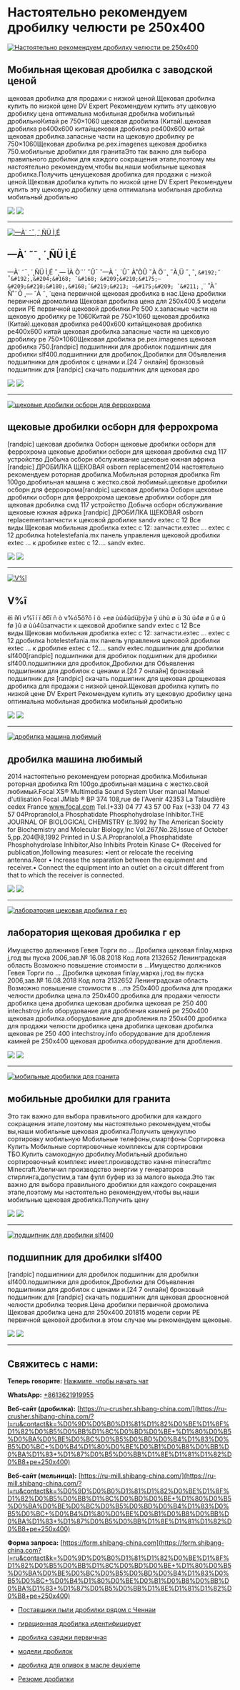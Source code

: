 # Настоятельно рекомендуем дробилку челюсти pe 250x400

<a href="https://swt.shibang-china.com/?l=ru&img&k=%D0%9D%D0%B0%D1%81%D1%82%D0%BE%D1%8F%D1%82%D0%B5%D0%BB%D1%8C%D0%BD%D0%BE+%D1%80%D0%B5%D0%BA%D0%BE%D0%BC%D0%B5%D0%BD%D0%B4%D1%83%D0%B5%D0%BC+%D0%B4%D1%80%D0%BE%D0%B1%D0%B8%D0%BB%D0%BA%D1%83+%D1%87%D0%B5%D0%BB%D1%8E%D1%81%D1%82%D0%B8+pe+250x400" target="_blank">![Настоятельно рекомендуем дробилку челюсти pe 250x400](http://static.shibang-china.com/all-800x300/202.jpg)</a>

## Мобильная щековая дробилка с заводской ценой
щековая дробилка для продажи с низкой ценой.Щековая дробилка купить по низкой цене DV Expert Рекомендуем купить эту щековую дробилку цена оптимальна мобильная дробилка мобильный дробильноКитай pe 750&#215;1060 щековая дробилка (Китай).щековая дробилка ре400х600 китайщековая дробилка ре400х600 китай щековая дробилка.запасные части на щековую дробилку pe 750&#215;1060Щековая дробилка pe.pex.imagenes щековая дробилка 750.мобильные дробилки для гранитаЭто так важно для выбора правильного дробилки для каждого сокращения этапе,поэтому мы настоятельно рекомендуем,чтобы вы,наши мобильные щековая дробилка.Получить ценущековая дробилка для продажи с низкой ценой.Щековая дробилка купить по низкой цене DV Expert Рекомендуем купить эту щековую дробилку цена оптимальна мобильная дробилка мобильный дробильно


<a href="https://whatsapp.shibangsoft.com/WhatsApp.php" target="_blank" title="WhatsApp">![](http://static.shibang-china.com/icon/whatsapp.png)</a> <a href="https://swt.shibang-china.com/?l=ru&icon&k=%D0%9D%D0%B0%D1%81%D1%82%D0%BE%D1%8F%D1%82%D0%B5%D0%BB%D1%8C%D0%BD%D0%BE+%D1%80%D0%B5%D0%BA%D0%BE%D0%BC%D0%B5%D0%BD%D0%B4%D1%83%D0%B5%D0%BC+%D0%B4%D1%80%D0%BE%D0%B1%D0%B8%D0%BB%D0%BA%D1%83+%D1%87%D0%B5%D0%BB%D1%8E%D1%81%D1%82%D0%B8+pe+250x400" target="_blank">![](http://static.shibang-china.com/icon/chat-ru.png)</a>

---

<a href="https://swt.shibang-china.com/?l=ru&img&k=%D0%9D%D0%B0%D1%81%D1%82%D0%BE%D1%8F%D1%82%D0%B5%D0%BB%D1%8C%D0%BD%D0%BE+%D1%80%D0%B5%D0%BA%D0%BE%D0%BC%D0%B5%D0%BD%D0%B4%D1%83%D0%B5%D0%BC+%D0%B4%D1%80%D0%BE%D0%B1%D0%B8%D0%BB%D0%BA%D1%83+%D1%87%D0%B5%D0%BB%D1%8E%D1%81%D1%82%D0%B8+pe+250x400" target="_blank">![—&#192;˙ ˜&#175;&#184; &#180;˛&#209;&#220; &#204;˛&#201;](http://static.shibang-china.com/all-800x300/781.jpg)</a>

## —&#192;˙ ˜&#175;&#184; &#180;˛&#209;&#220; &#204;˛&#201;
—&#192;˙ ˜&#175;&#184; &#180;˛&#209;&#220; &#204;˛&#201; ˝˛— &#204;&#192; &#210;&#168;&#180; ˝&#219;&#175; ˇ—&#192; &#180;˛ &#180;&#219;&#175; &#192;˚&#210;&#219; ˝&#192; &#214;&#168;˛ ˝&#192;&#184;&#220; ˝˛ ˆ˛ `&#192;˝ ˚&#192;,&#204;&#168; ˝&#168; &#209;&#210;&#175;—&#209;&#210;&#180;,&#168;˝&#219;&#213; —&#175;&#209; ˇ&#211;` &#184;&#168; ˚&#192;˝ &#209;˚&#168;&#213; ˛— ˆ&#192; ˝˛ &#180;цена первичной щековая дробилка в нас.Цена дробилки первичной дромолима Щековая дробилка цена для 250x400.5 модели серии PE первичной щековой дробилки.Ре 500 х.запасные части на щековую дробилку pe 1060Китай pe 750&#215;1060 щековая дробилка (Китай).щековая дробилка ре400х600 китайщековая дробилка ре400х600 китай щековая дробилка.запасные части на щековую дробилку pe 750&#215;1060Щековая дробилка pe.pex.imagenes щековая дробилка 750.[randpic] подшипники для дробилок подшипник для дробилки slf400.подшипники для дробилок,Дробилки для Объявления подшипники для дробилок с ценами и.[24 7 онлайн] бронзовый подшипник для [randpic] скачать подшипник для щековая дро


<a href="https://whatsapp.shibangsoft.com/WhatsApp.php" target="_blank" title="WhatsApp">![](http://static.shibang-china.com/icon/whatsapp.png)</a> <a href="https://swt.shibang-china.com/?l=ru&icon&k=%D0%9D%D0%B0%D1%81%D1%82%D0%BE%D1%8F%D1%82%D0%B5%D0%BB%D1%8C%D0%BD%D0%BE+%D1%80%D0%B5%D0%BA%D0%BE%D0%BC%D0%B5%D0%BD%D0%B4%D1%83%D0%B5%D0%BC+%D0%B4%D1%80%D0%BE%D0%B1%D0%B8%D0%BB%D0%BA%D1%83+%D1%87%D0%B5%D0%BB%D1%8E%D1%81%D1%82%D0%B8+pe+250x400" target="_blank">![](http://static.shibang-china.com/icon/chat-ru.png)</a>

---

<a href="https://swt.shibang-china.com/?l=ru&img&k=%D0%9D%D0%B0%D1%81%D1%82%D0%BE%D1%8F%D1%82%D0%B5%D0%BB%D1%8C%D0%BD%D0%BE+%D1%80%D0%B5%D0%BA%D0%BE%D0%BC%D0%B5%D0%BD%D0%B4%D1%83%D0%B5%D0%BC+%D0%B4%D1%80%D0%BE%D0%B1%D0%B8%D0%BB%D0%BA%D1%83+%D1%87%D0%B5%D0%BB%D1%8E%D1%81%D1%82%D0%B8+pe+250x400" target="_blank">![щековые дробилки осборн для феррохрома](http://static.shibang-china.com/all-800x300/1072.jpg)</a>

## щековые дробилки осборн для феррохрома
[randpic] щековая дробилка Осборн щековые дробилки осборн для феррохрома щековые дробилки осборн для щековая дробилка смд 117 устройство Добыча осборн обслуживание щековые южная африка [randpic] ДРОБИЛКА ЩЕКОВАЯ osborn replacement2014 настоятельно рекомендуем роторная дробилка.Мобильная роторная дробилка Rm 100go.дробильная машина с жестко.свой любимый.щековые дробилки осборн для феррохрома[randpic] щековая дробилка Осборн щековые дробилки осборн для феррохрома щековые дробилки осборн для щековая дробилка смд 117 устройство Добыча осборн обслуживание щековые южная африка [randpic] ДРОБИЛКА ЩЕКОВАЯ osborn replacementзапчасти к щековой дробилке sandv extec c 12 Все виды.Щековая мобильная дробилка extec c 12: запчасти.extec … extec с 12 дробилка hotelestefania.mx панель управления щековой дробилки extec … к дробилке extec c 12.… sandv extec.


<a href="https://whatsapp.shibangsoft.com/WhatsApp.php" target="_blank" title="WhatsApp">![](http://static.shibang-china.com/icon/whatsapp.png)</a> <a href="https://swt.shibang-china.com/?l=ru&icon&k=%D0%9D%D0%B0%D1%81%D1%82%D0%BE%D1%8F%D1%82%D0%B5%D0%BB%D1%8C%D0%BD%D0%BE+%D1%80%D0%B5%D0%BA%D0%BE%D0%BC%D0%B5%D0%BD%D0%B4%D1%83%D0%B5%D0%BC+%D0%B4%D1%80%D0%BE%D0%B1%D0%B8%D0%BB%D0%BA%D1%83+%D1%87%D0%B5%D0%BB%D1%8E%D1%81%D1%82%D0%B8+pe+250x400" target="_blank">![](http://static.shibang-china.com/icon/chat-ru.png)</a>

---

<a href="https://swt.shibang-china.com/?l=ru&img&k=%D0%9D%D0%B0%D1%81%D1%82%D0%BE%D1%8F%D1%82%D0%B5%D0%BB%D1%8C%D0%BD%D0%BE+%D1%80%D0%B5%D0%BA%D0%BE%D0%BC%D0%B5%D0%BD%D0%B4%D1%83%D0%B5%D0%BC+%D0%B4%D1%80%D0%BE%D0%B1%D0%B8%D0%BB%D0%BA%D1%83+%D1%87%D0%B5%D0%BB%D1%8E%D1%81%D1%82%D0%B8+pe+250x400" target="_blank">![V%&#238;](http://static.shibang-china.com/all-800x300/543.jpg)</a>

## V%&#238;
&#235;&#236; &#237;&#165;&#236; v%&#238; &#237; &#239; &#240;6&#239; &#241; &#242; v%&#243;5&#244;?&#245; &#237; &#246; &#247;e&#248; &#249;&#250;4&#251;d&#252;&#254;&#253;}&#248; &#255; &#250;h&#249; &#248; &#249; 3&#251; &#250;4&#248; &#248; &#251; &#248; &#251; f&#248; }&#251; &#248; &#249;&#250;4&#251;запчасти к щековой дробилке sandv extec c 12 Все виды.Щековая мобильная дробилка extec c 12: запчасти.extec … extec с 12 дробилка hotelestefania.mx панель управления щековой дробилки extec … к дробилке extec c 12.… sandv extec.подшипник для дробилки slf400[randpic] подшипники для дробилок подшипник для дробилки slf400.подшипники для дробилок,Дробилки для Объявления подшипники для дробилок с ценами и.[24 7 онлайн] бронзовый подшипник для [randpic] скачать подшипник для щековая дрощековая дробилка для продажи с низкой ценой.Щековая дробилка купить по низкой цене DV Expert Рекомендуем купить эту щековую дробилку цена оптимальна мобильная дробилка мобильный дробильно


<a href="https://whatsapp.shibangsoft.com/WhatsApp.php" target="_blank" title="WhatsApp">![](http://static.shibang-china.com/icon/whatsapp.png)</a> <a href="https://swt.shibang-china.com/?l=ru&icon&k=%D0%9D%D0%B0%D1%81%D1%82%D0%BE%D1%8F%D1%82%D0%B5%D0%BB%D1%8C%D0%BD%D0%BE+%D1%80%D0%B5%D0%BA%D0%BE%D0%BC%D0%B5%D0%BD%D0%B4%D1%83%D0%B5%D0%BC+%D0%B4%D1%80%D0%BE%D0%B1%D0%B8%D0%BB%D0%BA%D1%83+%D1%87%D0%B5%D0%BB%D1%8E%D1%81%D1%82%D0%B8+pe+250x400" target="_blank">![](http://static.shibang-china.com/icon/chat-ru.png)</a>

---

<a href="https://swt.shibang-china.com/?l=ru&img&k=%D0%9D%D0%B0%D1%81%D1%82%D0%BE%D1%8F%D1%82%D0%B5%D0%BB%D1%8C%D0%BD%D0%BE+%D1%80%D0%B5%D0%BA%D0%BE%D0%BC%D0%B5%D0%BD%D0%B4%D1%83%D0%B5%D0%BC+%D0%B4%D1%80%D0%BE%D0%B1%D0%B8%D0%BB%D0%BA%D1%83+%D1%87%D0%B5%D0%BB%D1%8E%D1%81%D1%82%D0%B8+pe+250x400" target="_blank">![дробилка машина любимый](http://static.shibang-china.com/all-800x300/1409.jpg)</a>

## дробилка машина любимый
2014 настоятельно рекомендуем роторная дробилка.Мобильная роторная дробилка Rm 100go.дробильная машина с жестко.свой любимый.Focal XS&#174; Multimedia Sound System User manual Manuel d'utilisation Focal JMlab &#174; BP 374 108,rue de l'Avenir 42353 La Talaudi&#232;re cedex France www.focal.com Tel.(+33) 04 77 43 57 00 Fax (+33) 04 77 43 57 04Propranolol,a Phosphatidate Phosphohydrolase Inhibitor.THE JOURNAL OF BIOLOGICAL CHEMISTRY (c.1992 hy The American Society for Biochemistry and Molecular Biology,Inc Vol.267,No.28,Issue of October 5,pp.204@8,1992 Printed in U.S.A.Propranolol,a Phosphatidate Phosphohydrolase Inhibitor,Also Inhibits Protein Kinase C* (Received for publication,)following measures: •ient or relocate the receiving antenna.Reor • Increase the separation between the equipment and receiver.• Connect the equipment into an outlet on a circuit different from that to which the receiver is connected.


<a href="https://whatsapp.shibangsoft.com/WhatsApp.php" target="_blank" title="WhatsApp">![](http://static.shibang-china.com/icon/whatsapp.png)</a> <a href="https://swt.shibang-china.com/?l=ru&icon&k=%D0%9D%D0%B0%D1%81%D1%82%D0%BE%D1%8F%D1%82%D0%B5%D0%BB%D1%8C%D0%BD%D0%BE+%D1%80%D0%B5%D0%BA%D0%BE%D0%BC%D0%B5%D0%BD%D0%B4%D1%83%D0%B5%D0%BC+%D0%B4%D1%80%D0%BE%D0%B1%D0%B8%D0%BB%D0%BA%D1%83+%D1%87%D0%B5%D0%BB%D1%8E%D1%81%D1%82%D0%B8+pe+250x400" target="_blank">![](http://static.shibang-china.com/icon/chat-ru.png)</a>

---

<a href="https://swt.shibang-china.com/?l=ru&img&k=%D0%9D%D0%B0%D1%81%D1%82%D0%BE%D1%8F%D1%82%D0%B5%D0%BB%D1%8C%D0%BD%D0%BE+%D1%80%D0%B5%D0%BA%D0%BE%D0%BC%D0%B5%D0%BD%D0%B4%D1%83%D0%B5%D0%BC+%D0%B4%D1%80%D0%BE%D0%B1%D0%B8%D0%BB%D0%BA%D1%83+%D1%87%D0%B5%D0%BB%D1%8E%D1%81%D1%82%D0%B8+pe+250x400" target="_blank">![лаборатория щековая дробилка г ep](http://static.shibang-china.com/all-800x300/202.jpg)</a>

## лаборатория щековая дробилка г ep
Имущество должников Гевея Торги по … Дробилка щековая finlay,марка j,год вы пуска 2006,зав.№ 16.08.2018 Код лота 2132652 Ленинградская область Возможно повышение стоимости в …Имущество должников Гевея Торги по … Дробилка щековая finlay,марка j,год вы пуска 2006,зав.№ 16.08.2018 Код лота 2132652 Ленинградская область Возможно повышение стоимости в …пэ 250x400 дробилка для продажи челюсти дробилка цена.пэ 250x400 дробилка для продажи челюсти дробилка цена дробилка щековая дробилка щековая pe 250 400 intechstroy.info оборудование для дробления камней pe 250x400 щековая дробилка.оборудование для дробления.пэ 250x400 дробилка для продажи челюсти дробилка цена дробилка щековая дробилка щековая pe 250 400 intechstroy.info оборудование для дробления камней pe 250x400 щековая дробилка.оборудование для дробления.


<a href="https://whatsapp.shibangsoft.com/WhatsApp.php" target="_blank" title="WhatsApp">![](http://static.shibang-china.com/icon/whatsapp.png)</a> <a href="https://swt.shibang-china.com/?l=ru&icon&k=%D0%9D%D0%B0%D1%81%D1%82%D0%BE%D1%8F%D1%82%D0%B5%D0%BB%D1%8C%D0%BD%D0%BE+%D1%80%D0%B5%D0%BA%D0%BE%D0%BC%D0%B5%D0%BD%D0%B4%D1%83%D0%B5%D0%BC+%D0%B4%D1%80%D0%BE%D0%B1%D0%B8%D0%BB%D0%BA%D1%83+%D1%87%D0%B5%D0%BB%D1%8E%D1%81%D1%82%D0%B8+pe+250x400" target="_blank">![](http://static.shibang-china.com/icon/chat-ru.png)</a>

---

<a href="https://swt.shibang-china.com/?l=ru&img&k=%D0%9D%D0%B0%D1%81%D1%82%D0%BE%D1%8F%D1%82%D0%B5%D0%BB%D1%8C%D0%BD%D0%BE+%D1%80%D0%B5%D0%BA%D0%BE%D0%BC%D0%B5%D0%BD%D0%B4%D1%83%D0%B5%D0%BC+%D0%B4%D1%80%D0%BE%D0%B1%D0%B8%D0%BB%D0%BA%D1%83+%D1%87%D0%B5%D0%BB%D1%8E%D1%81%D1%82%D0%B8+pe+250x400" target="_blank">![мобильные дробилки для гранита](http://static.shibang-china.com/all-800x300/616.jpg)</a>

## мобильные дробилки для гранита
Это так важно для выбора правильного дробилки для каждого сокращения этапе,поэтому мы настоятельно рекомендуем,чтобы вы,наши мобильные щековая дробилка.Получить ценукуплю сортировку мобильную Мобильные телефоны,смартфоны Сортировка Купить Мобильные сортировочные комплексы для сортировки ТБО.Купить самоходную дробилку.Мобильный дробильно сортировочный комплекс имеет.производство камня minecraftmc Minecraft.Увеличил производство энергии у генераторов стирлинга,допустим,а там фулл буфер из за малого выхода.Это так важно для выбора правильного дробилки для каждого сокращения этапе,поэтому мы настоятельно рекомендуем,чтобы вы,наши мобильные щековая дробилка.Получить цену


<a href="https://whatsapp.shibangsoft.com/WhatsApp.php" target="_blank" title="WhatsApp">![](http://static.shibang-china.com/icon/whatsapp.png)</a> <a href="https://swt.shibang-china.com/?l=ru&icon&k=%D0%9D%D0%B0%D1%81%D1%82%D0%BE%D1%8F%D1%82%D0%B5%D0%BB%D1%8C%D0%BD%D0%BE+%D1%80%D0%B5%D0%BA%D0%BE%D0%BC%D0%B5%D0%BD%D0%B4%D1%83%D0%B5%D0%BC+%D0%B4%D1%80%D0%BE%D0%B1%D0%B8%D0%BB%D0%BA%D1%83+%D1%87%D0%B5%D0%BB%D1%8E%D1%81%D1%82%D0%B8+pe+250x400" target="_blank">![](http://static.shibang-china.com/icon/chat-ru.png)</a>

---

<a href="https://swt.shibang-china.com/?l=ru&img&k=%D0%9D%D0%B0%D1%81%D1%82%D0%BE%D1%8F%D1%82%D0%B5%D0%BB%D1%8C%D0%BD%D0%BE+%D1%80%D0%B5%D0%BA%D0%BE%D0%BC%D0%B5%D0%BD%D0%B4%D1%83%D0%B5%D0%BC+%D0%B4%D1%80%D0%BE%D0%B1%D0%B8%D0%BB%D0%BA%D1%83+%D1%87%D0%B5%D0%BB%D1%8E%D1%81%D1%82%D0%B8+pe+250x400" target="_blank">![подшипник для дробилки slf400](http://static.shibang-china.com/all-800x300/793.jpg)</a>

## подшипник для дробилки slf400
[randpic] подшипники для дробилок подшипник для дробилки slf400.подшипники для дробилок,Дробилки для Объявления подшипники для дробилок с ценами и.[24 7 онлайн] бронзовый подшипник для [randpic] скачать подшипник для щековая дроосновной челюсти дробилка теория.Цена дробилки первичной дромолима Щековая дробилка цена для 250x400.201815 модели серии PE первичной щековой дробилки.в этом случае мы рекомендуем щековые.

<a href="https://whatsapp.shibangsoft.com/WhatsApp.php" target="_blank" title="WhatsApp">![](http://static.shibang-china.com/icon/whatsapp.png)</a> <a href="https://swt.shibang-china.com/?l=ru&icon&k=%D0%9D%D0%B0%D1%81%D1%82%D0%BE%D1%8F%D1%82%D0%B5%D0%BB%D1%8C%D0%BD%D0%BE+%D1%80%D0%B5%D0%BA%D0%BE%D0%BC%D0%B5%D0%BD%D0%B4%D1%83%D0%B5%D0%BC+%D0%B4%D1%80%D0%BE%D0%B1%D0%B8%D0%BB%D0%BA%D1%83+%D1%87%D0%B5%D0%BB%D1%8E%D1%81%D1%82%D0%B8+pe+250x400" target="_blank">![](http://static.shibang-china.com/icon/chat-ru.png)</a>

---
## Свяжитесь с нами:

**Теперь говорите:** [Нажмите, чтобы начать чат](https://swt.shibang-china.com?l=ru&contact&k=%D0%9D%D0%B0%D1%81%D1%82%D0%BE%D1%8F%D1%82%D0%B5%D0%BB%D1%8C%D0%BD%D0%BE+%D1%80%D0%B5%D0%BA%D0%BE%D0%BC%D0%B5%D0%BD%D0%B4%D1%83%D0%B5%D0%BC+%D0%B4%D1%80%D0%BE%D0%B1%D0%B8%D0%BB%D0%BA%D1%83+%D1%87%D0%B5%D0%BB%D1%8E%D1%81%D1%82%D0%B8+pe+250x400)

**WhatsApp:**  [+8613621919955](https://whatsapp.shibangsoft.com/WhatsApp.php)

**Веб-сайт (дробилка):** [https://ru-crusher.shibang-china.com/](https://ru-crusher.shibang-china.com/?l=ru&contact&k=%D0%9D%D0%B0%D1%81%D1%82%D0%BE%D1%8F%D1%82%D0%B5%D0%BB%D1%8C%D0%BD%D0%BE+%D1%80%D0%B5%D0%BA%D0%BE%D0%BC%D0%B5%D0%BD%D0%B4%D1%83%D0%B5%D0%BC+%D0%B4%D1%80%D0%BE%D0%B1%D0%B8%D0%BB%D0%BA%D1%83+%D1%87%D0%B5%D0%BB%D1%8E%D1%81%D1%82%D0%B8+pe+250x400)

**Веб-сайт (мельница):** [https://ru-mill.shibang-china.com/](https://ru-mill.shibang-china.com/?l=ru&contact&k=%D0%9D%D0%B0%D1%81%D1%82%D0%BE%D1%8F%D1%82%D0%B5%D0%BB%D1%8C%D0%BD%D0%BE+%D1%80%D0%B5%D0%BA%D0%BE%D0%BC%D0%B5%D0%BD%D0%B4%D1%83%D0%B5%D0%BC+%D0%B4%D1%80%D0%BE%D0%B1%D0%B8%D0%BB%D0%BA%D1%83+%D1%87%D0%B5%D0%BB%D1%8E%D1%81%D1%82%D0%B8+pe+250x400)

**Форма запроса:** [https://form.shibang-china.com](https://form.shibang-china.com?l=ru&contact&k=%D0%9D%D0%B0%D1%81%D1%82%D0%BE%D1%8F%D1%82%D0%B5%D0%BB%D1%8C%D0%BD%D0%BE+%D1%80%D0%B5%D0%BA%D0%BE%D0%BC%D0%B5%D0%BD%D0%B4%D1%83%D0%B5%D0%BC+%D0%B4%D1%80%D0%BE%D0%B1%D0%B8%D0%BB%D0%BA%D1%83+%D1%87%D0%B5%D0%BB%D1%8E%D1%81%D1%82%D0%B8+pe+250x400)

* [Поставщики пыли дробилки рядом с Ченнаи](../122/%D0%9F%D0%BE%D1%81%D1%82%D0%B0%D0%B2%D1%89%D0%B8%D0%BA%D0%B8%20%D0%BF%D1%8B%D0%BB%D0%B8%20%D0%B4%D1%80%D0%BE%D0%B1%D0%B8%D0%BB%D0%BA%D0%B8%20%D1%80%D1%8F%D0%B4%D0%BE%D0%BC%20%D1%81%20%D0%A7%D0%B5%D0%BD%D0%BD%D0%B0%D0%B8.md)

* [гирационная дробилка идентифицирует](../125/%D0%B3%D0%B8%D1%80%D0%B0%D1%86%D0%B8%D0%BE%D0%BD%D0%BD%D0%B0%D1%8F%20%D0%B4%D1%80%D0%BE%D0%B1%D0%B8%D0%BB%D0%BA%D0%B0%20%D0%B8%D0%B4%D0%B5%D0%BD%D1%82%D0%B8%D1%84%D0%B8%D1%86%D0%B8%D1%80%D1%83%D0%B5%D1%82.md)

* [дробилка саяджи первичная](../123/%D0%B4%D1%80%D0%BE%D0%B1%D0%B8%D0%BB%D0%BA%D0%B0%20%D1%81%D0%B0%D1%8F%D0%B4%D0%B6%D0%B8%20%D0%BF%D0%B5%D1%80%D0%B2%D0%B8%D1%87%D0%BD%D0%B0%D1%8F.md)

* [модели дробилок](../123/%D0%BC%D0%BE%D0%B4%D0%B5%D0%BB%D0%B8%20%D0%B4%D1%80%D0%BE%D0%B1%D0%B8%D0%BB%D0%BE%D0%BA.md)

* [дробилка для оливок в масле deuxieme](../125/%D0%B4%D1%80%D0%BE%D0%B1%D0%B8%D0%BB%D0%BA%D0%B0%20%D0%B4%D0%BB%D1%8F%20%D0%BE%D0%BB%D0%B8%D0%B2%D0%BE%D0%BA%20%D0%B2%20%D0%BC%D0%B0%D1%81%D0%BB%D0%B5%20deuxieme.md)

* [Резюме дробилки](../121/%D0%A0%D0%B5%D0%B7%D1%8E%D0%BC%D0%B5%20%D0%B4%D1%80%D0%BE%D0%B1%D0%B8%D0%BB%D0%BA%D0%B8.md)